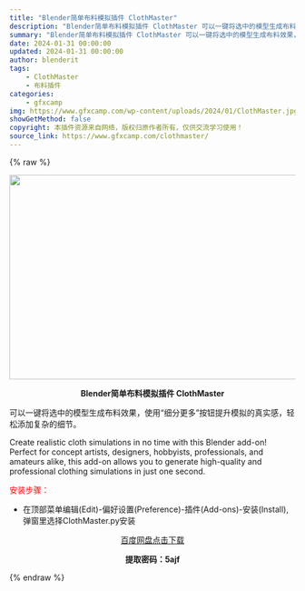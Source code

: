```yaml
---
title: "Blender简单布料模拟插件 ClothMaster"
description: "Blender简单布料模拟插件 ClothMaster 可以一键将选中的模型生成布料效果，使用“细分更多”按钮提升模拟的真实感，轻松添加复杂的细节。 Create realistic cloth si..."
summary: "Blender简单布料模拟插件 ClothMaster 可以一键将选中的模型生成布料效果，使用“细分更多”按钮提升模拟的真实感，轻松添加复杂的细节。 Create realistic cloth si..."
date: 2024-01-31 00:00:00
updated: 2024-01-31 00:00:00
author: blenderit
tags: 
    - ClothMaster
    - 布料插件
categories:
    - gfxcamp
img: https://www.gfxcamp.com/wp-content/uploads/2024/01/ClothMaster.jpg
showGetMethod: false
copyright: 本插件资源来自网络，版权归原作者所有，仅供交流学习使用！
source_link: https://www.gfxcamp.com/clothmaster/
---
```


{% raw %}
<div><p><img decoding="async" class="aligncenter size-full wp-image-118212" src="https://www.gfxcamp.com/wp-content/uploads/2024/01/ClothMaster.jpg" data-src="https://www.gfxcamp.com/wp-content/uploads/2024/01/ClothMaster.jpg" alt="" width="640" height="360" data-srcset="https://www.gfxcamp.com/wp-content/uploads/2024/01/ClothMaster.jpg 640w, https://www.gfxcamp.com/wp-content/uploads/2024/01/ClothMaster-150x84.jpg 150w" data-sizes="(max-width: 640px) 100vw, 640px"></p><p style="text-align: center;"><strong>Blender简单布料模拟插件 ClothMaster</strong></p><p data-pm-slice="1 1 []">可以一键将选中的模型生成布料效果，使用“细分更多”按钮提升模拟的真实感，轻松添加复杂的细节。</p><p data-pm-slice="1 1 []">Create realistic cloth simulations in no time with this Blender add-on! Perfect for concept artists, designers, hobbyists, professionals, and amateurs alike, this add-on allows you to generate high-quality and professional clothing simulations in just one second.</p><p style="text-align: left;"><span style="color: #ff0000;">安装步骤：</span></p><ul>
<li>在顶部菜单编辑(Edit)-偏好设置(Preference)-插件(Add-ons)-安装(Install),弹窗里选择ClothMaster.py安装</li>
</ul><p style="text-align: center;"><a class="maxbutton-3 maxbutton maxbutton-baidu" target="_blank" rel="noopener" href="https://pan.baidu.com/s/1R45iml35bamGhYby994VdQ?pwd=5ajf"><span class="mb-text">百度网盘点击下载</span></a></p><p style="text-align: center;"><strong>提取密码：5ajf</strong></p></div>
<div style="display: none">gfxcamp</div>
{% endraw %}